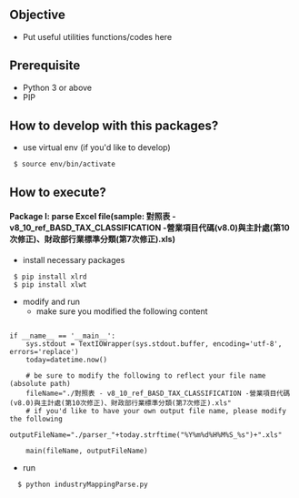 ## Objective ##
- Put useful utilities functions/codes here

## Prerequisite
- Python 3 or above
- PIP

## How to develop with this packages? ##
- use virtual env (if you'd like to develop)
```
 $ source env/bin/activate
```

## How to execute?
#### Package I: parse Excel file(sample: 對照表 - v8_10_ref_BASD_TAX_CLASSIFICATION -營業項目代碼(v8.0)與主計處(第10次修正)、財政部行業標準分類(第7次修正).xls)
- install necessary packages
```
 $ pip install xlrd
 $ pip install xlwt
```
- modify and run
  -  make sure you modified the following content
```
   
if __name__ == '__main__':
    sys.stdout = TextIOWrapper(sys.stdout.buffer, encoding='utf-8', errors='replace') 
    today=datetime.now()

    # be sure to modify the following to reflect your file name (absolute path)
    fileName="./對照表 - v8_10_ref_BASD_TAX_CLASSIFICATION -營業項目代碼(v8.0)與主計處(第10次修正)、財政部行業標準分類(第7次修正).xls"
    # if you'd like to have your own output file name, please modify the following
    outputFileName="./parser_"+today.strftime("%Y%m%d%H%M%S_%s")+".xls"

    main(fileName, outputFileName)
```
  - run
```
  $ python industryMappingParse.py
```
